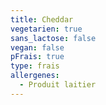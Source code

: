 ```yaml
---
title: Cheddar
vegetarien: true
sans_lactose: false
vegan: false
pFrais: true
type: frais
allergenes:
  - Produit laitier
---
```


